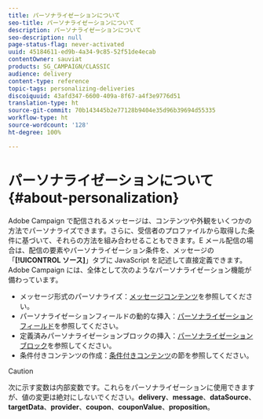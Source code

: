 ```yaml
---
title: パーソナライゼーションについて
seo-title: パーソナライゼーションについて
description: パーソナライゼーションについて
seo-description: null
page-status-flag: never-activated
uuid: 45184611-ed9b-4a34-9c85-52f51de4ecab
contentOwner: sauviat
products: SG_CAMPAIGN/CLASSIC
audience: delivery
content-type: reference
topic-tags: personalizing-deliveries
discoiquuid: 43afd347-6600-409a-8f67-a4f3e9776d51
translation-type: ht
source-git-commit: 70b143445b2e77128b9404e35d96b39694d55335
workflow-type: ht
source-wordcount: '128'
ht-degree: 100%

---
```



# パーソナライゼーションについて{#about-personalization}

Adobe Campaign で配信されるメッセージは、コンテンツや外観をいくつかの方法でパーソナライズできます。さらに、受信者のプロファイルから取得した条件に基づいて、それらの方法を組み合わせることもできます。E メール配信の場合は、配信の要素やパーソナライゼーション条件を、メッセージの「**[!UICONTROL ソース]**」タブに JavaScript を記述して直接定義できます。Adobe Campaign には、全体として次のようなパーソナライゼーション機能が備わっています。

* メッセージ形式のパーソナライズ：[メッセージコンテンツ](../../delivery/using/defining-the-email-content.md#message-content)を参照してください。
* パーソナライゼーションフィールドの動的な挿入：[パーソナライゼーションフィールド](../../delivery/using/personalization-fields.md)を参照してください。
* 定義済みパーソナライゼーションブロックの挿入：[パーソナライゼーションブロック](../../delivery/using/personalization-blocks.md)を参照してください。
* 条件付きコンテンツの作成：[条件付きコンテンツ](../../delivery/using/conditional-content.md)の節を参照してください。

>[!CAUTION]
>
>次に示す変数は内部変数です。これらをパーソナライゼーションに使用できますが、値の変更は絶対にしないでください。**delivery**、**message**、**dataSource**、**targetData**、**provider**、**coupon**、**couponValue**、**proposition**。
